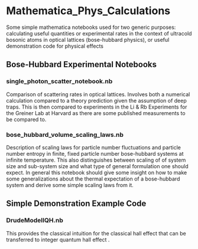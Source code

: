 # Mathematica_Phys_Calculations
Some simple mathematica notebooks used for two generic purposes: calculating useful quantities or experimental rates in the context of ultracold bosonic atoms in optical lattices (bose-hubbard physics), or useful demonstration code for physical effects

## Bose-Hubbard Experimental Notebooks

### single_photon_scatter_notebook.nb
Comparison of scattering rates in optical lattices. Involves both a numerical calculation compared to a theory prediction given the assumption of deep traps. This is then compared to experiments in the Li & Rb Experiments for the Greiner Lab at Harvard as there are some published measurements to be compared to.

### bose_hubbard_volume_scaling_laws.nb
Description of scaling laws for particle number fluctuations and particle number entropy in finite, fixed particle number bose-hubbard systems at infinite temperature. This also distinguishes between scaling of of system size and sub-system size and what type of general formulation one should expect. In general this notebook should give some insight on how to make some generalizations about the thermal expectation of a bose-hubbard system and derive some simple scaling laws from it.


## Simple Demonstration Example Code

### DrudeModelIQH.nb
This provides the classical intuition for the classical hall effect that can be transferred to integer quantum hall effect .
